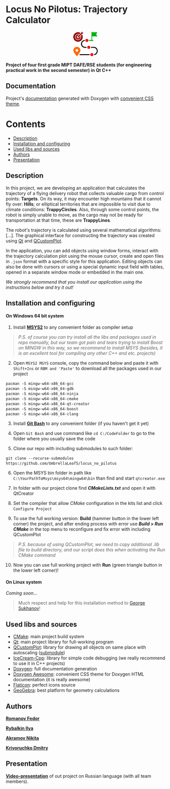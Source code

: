 # Locus No Pilotus: Trajectory Calculator

<div align="center">
  <img src=".extra/images/icon.png" alt="Logo" width="80" height="80">
</div>

**Project of four first grade MIPT DAFE/RSE students (for engineering practical work in the second semester) in Qt C++**

## Documentation
Project's [documentation](https://umbrellaleaf5.github.io/locus_no_pilotus/index.html) generated with Doxygen with [convenient CSS theme](#used-libs-and-sources).

# Contents
  * [Description](#description)
  * [Installation and configuring](#installation-and-configuring "with using MSYS")
  * [Used libs and sources](#used-libs-and-sources "we are using GitHub submodules feature 😎")
  * [Authors](#authors "the best guys")
  * [Presentation](#presentation "video link")

## Description

In this project, we are developing an application that calculates the trajectory of a flying delivery robot that collects valuable cargo from control points: **Targets**. 
On its way, it may encounter high mountains that it cannot fly over: **Hills**; or elliptical territories that are impossible to visit due to climate conditions: **TrappyCircles**. 
Also, through some control points, the robot is simply unable to move, as the cargo may not be ready for transportation at that time, these are **TrappyLines**. 

The robot's trajectory is calculated using several mathematical algorithms: [...]. 
The graphical interface for constructing the trajectory was created using [Qt](#used-libs-and-sources) and [QCustomPlot](#used-libs-and-sources). 

In the application, you can add objects using window forms, interact with the trajectory calculation plot using the mouse cursor, create and open files in ```.json``` format with a specific style for this application. Editing objects can also be done with cursors or using a special dynamic input field with tables, opened in a separate window mode or embedded in the main one. 

*We strongly recommend that you install our application using the instructions below and try it out!*

## Installation and configuring

#### On Windows 64 bit system
1) Install **[MSYS2](https://www.msys2.org/)** to any convenient folder as compiler setup
> *P.S. of course you can try install all the libs and packages used in repo manually, but our team got pain and tears trying to install Boost on MINGW in this way, so we recommend to install MSYS (besides, it is an excellent tool for compiling any other C++ and etc. projects)*

2) Open ```MSYS2 MSYS``` console, copy the command below and paste it with ```Shift+Ins``` or ```RBM and 'Paste'``` to download all the packages used in our project
```
pacman -S mingw-w64-x86_64-gcc
pacman -S mingw-w64-x86_64-gdb
pacman -S mingw-w64-x86_64-ninja
pacman -S mingw-w64-x86_64-cmake
pacman -S mingw-w64-x86_64-qt-creator
pacman -S mingw-w64-x86_64-boost
pacman -S mingw-w64-x86_64-clang
```

3) Install **[Git Bash](https://gitforwindows.org/)** to any convenient folder (if you haven't get it yet) 

4) Open ```Git Bash``` and use command like ```cd C:/CodeFolder``` to go to the folder where you usually save the code

5) Clone our repo with including submodules to such folder:
``` 
git clone --recurse-submodules https://github.com/UmbrellaLeaf5/locus_no_pilotus 
```

6) Open the MSYS bin folder in path like ```C:\YourPathToMsys\msys64\mingw64\bin``` than find and start ```qtcreator.exe```

7) In folder with our project clone find ***CMakeLists.txt*** and open it with QtCreator

8) Set the compiler that allow *CMake* configuration in the kits list and click ```Configure Project```

9) To use the full working version: **Build** (hammer button in the lower left corner) the project, and after ending process with error use ***Build > Run CMake*** in the top menu to reconfigure and fix error with including QCustomPlot
> *P.S. because of using QCustomPlot, we need to copy additional .lib file to build directory, and our script does this when activating the Run CMake command*

10) Now you can use full working project with **Run** (green triangle button in the lower left corner)!

#### On Linux system

*Coming soon...*

> Much respect and help for this installation method to [George Sukhanov](https://github.com/TheFueRr "our colleague with an equally interesting project on processing experimental data")!

## Used libs and sources
* [CMake](https://cmake.org/): main project build system
* [Qt](https://www.qt.io/): main project library for full-working program
* [QCustomPlot](https://www.qcustomplot.com/): library for drawing all objects on same place with autoscaling ([submodule](https://github.com/UmbrellaLeaf5/qcustomplot "reference for submodule with lib in GitHub"))
* [IceCream-Cpp](https://github.com/renatoGarcia/icecream-cpp): library for simple code debugging (we really recommend to use it in C++ projects)
* [Doxygen](https://www.doxygen.nl/): full documentation generation
* [Doxygen Awesome](https://github.com/jothepro/doxygen-awesome-css): convenient CSS theme for Doxygen HTML documentation (it is really awesome)
* [Flaticon](https://www.flaticon.com/): perfect icons source
* [GeoGebra](https://www.geogebra.org/): best platform for geometry calculations

## Authors
**[Romanov Fedor](https://github.com/Romanov-Fedor "math greatest gigachad and refactor guy (also Desmos and GeoGebra proger)")**

**[Rybalkin Ilya](https://github.com/Stargazer2005 "traveling salesman problem and Dijkstra algos enjoyer, the trajectory guy")**

**[Akramov Nikita](https://github.com/MrWh1teF0x "jsons, add forms, cursors, animation, scale hero")**

**[Krivoruchko Dmitry](https://github.com/UmbrellaLeaf5 "repo manager and gui guy with tables instead of muscles and arcs instead of veins")**

## Presentation
**[Video-presentation](https://disk.yandex.ru/i/R-6LPpjHcT5Fdw)** of out project on Russian language (with all team members).
